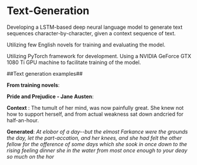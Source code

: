 # Text-Generation

Developing a LSTM-based deep neural language model to generate text sequences character-by-character, given a context sequence of text.

Utilizing few English novels for training and evaluating the model.

Utilizing PyTorch framework for development. Using a NVIDIA GeForce GTX 1080 Ti GPU machine to facilitate training of the model.


##Text generation examples##

**From training novels**:

**Pride and Prejudice - Jane Austen**:

**Context** : The tumult of her mind, was now painfully great. She knew not how to support herself, and from actual weakness sat down andcried for half-an-hour. 

**Generated**: *At elobor of a day--but the elmost Farkance were the grounds the day, let the part-accation, and her knees, and she had felt the other fellow for the ofference of some days which she sook in once down to the rising feeling dinner she in the water from most once enough to your deay so much on the hor*
